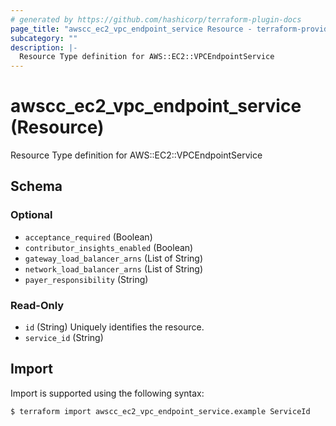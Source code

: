 ```yaml
---
# generated by https://github.com/hashicorp/terraform-plugin-docs
page_title: "awscc_ec2_vpc_endpoint_service Resource - terraform-provider-awscc"
subcategory: ""
description: |-
  Resource Type definition for AWS::EC2::VPCEndpointService
---
```


# awscc_ec2_vpc_endpoint_service (Resource)

Resource Type definition for AWS::EC2::VPCEndpointService



<!-- schema generated by tfplugindocs -->
## Schema

### Optional

- `acceptance_required` (Boolean)
- `contributor_insights_enabled` (Boolean)
- `gateway_load_balancer_arns` (List of String)
- `network_load_balancer_arns` (List of String)
- `payer_responsibility` (String)

### Read-Only

- `id` (String) Uniquely identifies the resource.
- `service_id` (String)

## Import

Import is supported using the following syntax:

```shell
$ terraform import awscc_ec2_vpc_endpoint_service.example ServiceId
```
